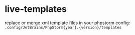 # live-templates

replace or merge xml template files in your phpstorm config: `.config/JetBrains/PhpStorm{year}.{version}/templates`
